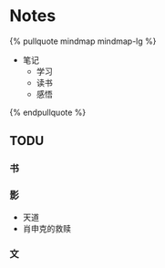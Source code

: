 # Notes

{% pullquote mindmap mindmap-lg %}

- 笔记
  - 学习
  - 读书
  - 感悟

{% endpullquote %}


## TODU

### 书

### 影

- 天道
- 肖申克的救赎

### 文